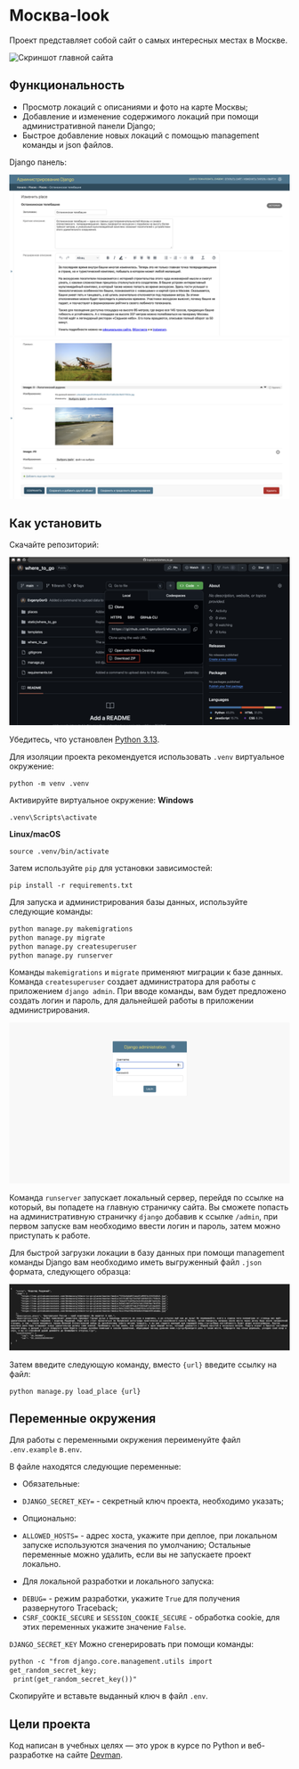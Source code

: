 # Москва-look
Проект представляет собой сайт о самых интересных местах в Москве.

![Скриншот главной сайта](screenshots/site_home.png)

## Функциональность
- Просмотр локаций с описаниями и фото на карте Москвы;
- Добавление и изменение содержимого локаций при помощи административной панели Django;
- Быстрое добавление новых локаций с помощью management команды и json файлов.

Django панель:

![Скриншот интерфейса django 1](screenshots/django_admin_1.png)
![Скриншот интерфейса django 2](screenshots/django_admin_2.png)

## Как установить
Скачайте репозиторий:

![Как скачать репозиторий](screenshots/download_repo.png)

Убедитесь, что установлен [Python 3.13](https://www.python.org/downloads/release/python-3130/).

Для изоляции проекта рекомендуется использовать `.venv` виртуальное окружение:
```shell
python -m venv .venv
```

Активируйте виртуальное окружение:
**Windows**
```shell
.venv\Scripts\activate
```
**Linux/macOS**
```shell
source .venv/bin/activate
```

Затем используйте `pip` для установки зависимостей:
```shell
pip install -r requirements.txt
```

Для запуска и администрирования базы данных, используйте следующие команды:
```shell
python manage.py makemigrations
python manage.py migrate
python manage.py createsuperuser
python manage.py runserver
```
Команды `makemigrations` и `migrate` применяют миграции к базе данных.
Команда `createsuperuser` создает администратора для работы с приложением `django admin`.
При вводе команды, вам будет предложено создать логин и пароль,
для дальнейшей работы в приложении администрирования.

![Скриншот django авторизации](screenshots/django_log_in.png)

Команда `runserver` запускает локальный сервер, перейдя по ссылке на который, вы попадете на главную страничку сайта.
Вы сможете попасть на административную страничку `django` добавив к ссылке `/admin`, при первом запуске вам необходимо
ввести логин и пароль, затем можно приступать к работе.

Для быстрой загрузки локации в базу данных при помощи management команды Django вам необходимо иметь выгруженный
файл `.json` формата, следующего образца:

![json файл для добавления локации](screenshots/json_template.png)

Затем введите следующую команду, вместо `{url}` введите ссылку на файл:
```shell
python manage.py load_place {url}
```

## Переменные окружения
Для работы с переменными окружения переименуйте файл `.env.example` в`.env`.

В файле находятся следующие переменные:
- Обязательные:
 * `DJANGO_SECRET_KEY=` - секретный ключ проекта, необходимо указать;
- Опционально:
 * `ALLOWED_HOSTS=` - адрес хоста, укажите при деплое, при локальном запуске используются значения по умолчанию;
Остальные переменные можно удалить, если вы не запускаете проект локально.
- Для локальной разработки и локального запуска:
* `DEBUG=` - режим разработки, укажите `True` для получения развернутого Traceback;
* `CSRF_COOKIE_SECURE` и `SESSION_COOKIE_SECURE` - обработка cookie, для этих переменных укажите значение `False`.

`DJANGO_SECRET_KEY` Можно сгенерировать при помощи команды:
```shell
python -c "from django.core.management.utils import get_random_secret_key;
 print(get_random_secret_key())"
```
Скопируйте и вставьте выданный ключ в файл `.env`.

## Цели проекта

Код написан в учебных целях — это урок в курсе по Python и веб-разработке на сайте [Devman](https://dvmn.org).
